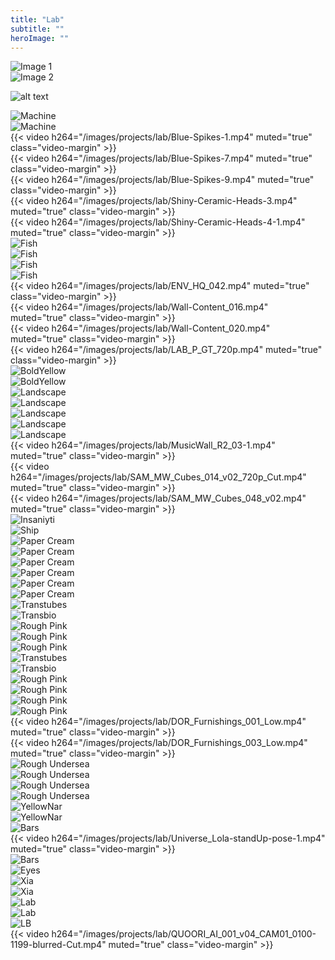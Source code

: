 ```yaml
---
title: "Lab"
subtitle: ""
heroImage: ""
---
```


<div class="grid-layout">
    <div class="column column-1 empty"></div>
    <div class="column column-5">
      <img src="/images/projects/lab/12b7ce78-ab54-4baf-b26e-9f489dfc7e2f.webp" alt="Image 1">
    </div>
        <div class="column column-5">
        <div class="separator"></div>
      <img src="/images/projects/lab/a775785a-2d53-4b1d-9e4f-46ff8ee7364f.webp" alt="Image 2">
    </div>
    <div class="column column-1 empty">    </div>
</div>

<div class="column column-12"><div class="separator"></div></div>

![alt text](/images/projects/lab/ML_Fut_Norman_spheres_003.webp)

<div class="column column-12"><div class="separator"></div></div>
<div class="grid-layout">
    <div class="column column-6">
          <img src="/images/projects/lab/machine.webp" alt="Machine">
    </div>
<div class="column column-6">
          <img src="/images/projects/lab/machine_drawing.webp" alt="Machine">
    </div>

<div class="column column-12"><div class="separator"></div></div>
<div class="column column-3 empty"></div>
<div class="column column-6">
{{< video h264="/images/projects/lab/Blue-Spikes-1.mp4" muted="true" class="video-margin" >}}
</div>
<div class="column column-3 empty"></div>

<div class="column column-5">
{{< video h264="/images/projects/lab/Blue-Spikes-7.mp4" muted="true" class="video-margin" >}}</div>
<div class="column column-5">
{{< video h264="/images/projects/lab/Blue-Spikes-9.mp4" muted="true" class="video-margin" >}}</div>
<div class="column column-2 empty"></div>

<div class="column column-2 empty"></div>
<div class="column column-5">
{{< video h264="/images/projects/lab/Shiny-Ceramic-Heads-3.mp4" muted="true" class="video-margin" >}}</div>
<div class="column column-5">
<div class="separator"></div>
{{< video h264="/images/projects/lab/Shiny-Ceramic-Heads-4-1.mp4" muted="true" class="video-margin" >}}</div>

<div class="column column-12"><div class="separator"></div></div>
<div class="column column-6">
          <img src="/images/projects/lab/artyfish_00034_.webp" alt="Fish">
</div>
<div class="column column-6">
<div class="separator"></div>
          <img src="/images/projects/lab/artyfish_00037_.webp" alt="Fish">
</div>
<div class="column column-6">
          <img src="/images/projects/lab/artyfish_00047_.webp" alt="Fish">
</div>
<div class="column column-6">
<div class="separator"></div>
          <img src="/images/projects/lab/artyfish_00042_.webp" alt="Fish">
</div>

<div class="column column-12"><div class="separator"></div></div>
<div class="column column-12">
{{< video h264="/images/projects/lab/ENV_HQ_042.mp4" muted="true" class="video-margin" >}}
</div>
<div class="column column-12">
{{< video h264="/images/projects/lab/Wall-Content_016.mp4" muted="true" class="video-margin" >}}
</div>
<div class="column column-12">
{{< video h264="/images/projects/lab/Wall-Content_020.mp4" muted="true" class="video-margin" >}}
</div>

<div class="column column-12"><div class="separator"></div></div>
<div class="column column-2 empty"></div>
<div class="column column-6">
{{< video h264="/images/projects/lab/LAB_P_GT_720p.mp4" muted="true" class="video-margin" >}}
</div>
<div class="column column-4 empty"></div>

<div class="column column-12"><div class="separator"></div></div>
<div class="column column-6">
          <img src="/images/projects/lab/Bold Yellow Vibes_00059.webp" alt="BoldYellow">
</div>
<div class="column column-6">
<div class="separator"></div>
          <img src="/images/projects/lab/Bold Yellow Vibes_00082.webp" alt="BoldYellow">
</div>

<div class="column column-12"><div class="separator"></div></div>
<div class="column column-6">
          <img src="/images/projects/lab/OCT_Beginning_M005_001.webp" alt="Landscape">
</div>
<div class="column column-6">
          <img src="/images/projects/lab/OCT_Evolution_M005_001_Tinted.webp" alt="Landscape">
</div>

<div class="column column-12"><div class="separator"></div></div>
<div class="column column-4">
          <img src="/images/projects/lab/FishinPink_00150.webp" alt="Landscape">
</div>
<div class="column column-4">
          <img src="/images/projects/lab/FishinPink_00153.webp" alt="Landscape">
</div>
<div class="column column-4">
          <img src="/images/projects/lab/FishinPink_00155.webp" alt="Landscape">
</div>

<div class="column column-12"><div class="separator"></div></div>
<div class="column column-12">
{{< video h264="/images/projects/lab/MusicWall_R2_03-1.mp4" muted="true" class="video-margin" >}}
</div>
<div class="column column-6">
{{< video h264="/images/projects/lab/SAM_MW_Cubes_014_v02_720p_Cut.mp4" muted="true" class="video-margin" >}}
</div>
<div class="column column-6">
{{< video h264="/images/projects/lab/SAM_MW_Cubes_048_v02.mp4" muted="true" class="video-margin" >}}
</div>

<div class="column column-12"><div class="separator"></div></div>
<div class="column column-6">
          <img src="/images/projects/lab/Insaniyti_V01.webp" alt="Insaniyti">
</div>
<div class="column column-6">
<div class="separator"></div>
          <img src="/images/projects/lab/Crystal Ship_V02.webp" alt="Ship">
</div>

<div class="column column-12"><div class="separator"></div></div>
<div class="column column-4">
          <img src="/images/projects/lab/Paper-Creams_00002.webp" alt="Paper Cream">
</div>
<div class="column column-4">
          <img src="/images/projects/lab/Paper-Creams_00018.webp" alt="Paper Cream">
</div>
<div class="column column-4">
          <img src="/images/projects/lab/Paper-Creams_00036.webp" alt="Paper Cream">
</div>
<div class="column column-4">
          <img src="/images/projects/lab/Paper-Creams_00078.webp" alt="Paper Cream">
</div>
<div class="column column-4">
          <img src="/images/projects/lab/Paper-Creams_00080.webp" alt="Paper Cream">
</div>
<div class="column column-4">
          <img src="/images/projects/lab/Paper-Creams_00090.webp" alt="Paper Cream">
</div>

<div class="column column-12"><div class="separator"></div></div>
<div class="column column-6">
          <img src="/images/projects/lab/transtubes.webp" alt="Transtubes">
</div>
<div class="column column-6">
<div class="separator"></div>
          <img src="/images/projects/lab/transbio.webp" alt="Transbio">
</div>

<div class="column column-12"><div class="separator"></div></div>
<div class="column column-4">
          <img src="/images/projects/lab/Rough-Pink_00182.webp" alt="Rough Pink">
</div>
<div class="column column-4">
          <img src="/images/projects/lab/Rough-Pink_00186.webp" alt="Rough Pink">
</div>
<div class="column column-4">
          <img src="/images/projects/lab/Rough-Pink_00193.webp" alt="Rough Pink">
</div>

<div class="column column-12"><div class="separator"></div></div>
<div class="column column-6">
          <img src="/images/projects/lab/Renmants_00231.webp" alt="Transtubes">
</div>
<div class="column column-6">
<div class="separator"></div>
          <img src="/images/projects/lab/Renmants_00232.webp" alt="Transbio">
</div>

<div class="column column-12"><div class="separator"></div></div>
<div class="column column-6">
          <img src="/images/projects/lab/Fontaine 1.webp" alt="Rough Pink">
</div>
<div class="column column-6">
<div class="separator"></div>
          <img src="/images/projects/lab/Fontaine 2.webp" alt="Rough Pink">
</div>
<div class="column column-6">
          <img src="/images/projects/lab/Fontaine 3.webp" alt="Rough Pink">
</div>
<div class="column column-6">
<div class="separator"></div>
          <img src="/images/projects/lab/Fontaine 4.webp" alt="Rough Pink">
</div>

<div class="column column-12"><div class="separator"></div></div>
<div class="column column-2 empty"></div>
<div class="column column-4">
<div class="separator"></div>
{{< video h264="/images/projects/lab/DOR_Furnishings_001_Low.mp4" muted="true" class="video-margin" >}}
</div>
<div class="column column-4">
{{< video h264="/images/projects/lab/DOR_Furnishings_003_Low.mp4" muted="true" class="video-margin" >}}
</div>
<div class="column column-2 empty"></div>

<div class="column column-12"><div class="separator"></div></div>
<div class="column column-6">
          <img src="/images/projects/lab/Rough-Undersea_00081.webp" alt="Rough Undersea">
</div>
<div class="column column-6">
          <img src="/images/projects/lab/Rough-Undersea_00084.webp" alt="Rough Undersea">
</div>
<div class="column column-6">
          <img src="/images/projects/lab/Rough-Undersea_00106.webp" alt="Rough Undersea">
</div>
<div class="column column-6">
          <img src="/images/projects/lab/Rough-Undersea_00109.webp" alt="Rough Undersea">
</div>

<div class="column column-12"><div class="separator"></div></div>
<div class="column column-6">
<div class="separator"></div>
          <img src="/images/projects/lab/YellowNar_00150.webp" alt="YellowNar">
</div>
<div class="column column-6">
          <img src="/images/projects/lab/YellowNar_00152.webp" alt="YellowNar">
</div>

<div class="column column-12"><div class="separator"></div></div>
<div class="column column-2 empty"></div>
<div class="column column-8">
          <img src="/images/projects/lab/LAB_Bars.webp" alt="Bars">
</div>
<div class="column column-2 empty">
</div>

<div class="column column-12"><div class="separator"></div></div>
<div class="column column-3 empty"></div>
<div class="column column-6">
{{< video h264="/images/projects/lab/Universe_Lola-standUp-pose-1.mp4" muted="true" class="video-margin" >}}
</div>
<div class="column column-3 empty">
</div>

<div class="column column-2 empty"></div>
<div class="column column-8">
          <img src="/images/projects/lab/Universe_Universe_Portfolio.webp" alt="Bars">
</div>
<div class="column column-2 empty">
</div>

<div class="column column-12"><div class="separator"></div></div>
<div class="column column-6 empty">
</div>
<div class="column column-6">
          <img src="/images/projects/lab/LAB_Eyes.webp" alt="Eyes">
</div>

<div class="column column-12"><div class="separator"></div></div>
<div class="column column-6">
          <img src="/images/projects/lab/XIA_K11R_Look_002_TK_003.webp" alt="Xia">
</div>
<div class="column column-6">
          <img src="/images/projects/lab/XIA_K11R_Look_002_TK_005.webp" alt="Xia">
</div>

<div class="column column-12"><div class="separator"></div></div>
<div class="column column-6">
          <img src="/images/projects/lab/LAB_SA20C_Overhead_Materials_AA_v03_black-and-white_02.webp" alt="Lab">
</div>
<div class="column column-6">
          <img src="/images/projects/lab/LAB_SA20C_Overhead_Materials_AA_v03_black-and-white_04.webp" alt="Lab">
</div>

<div class="column column-12">
          <img src="/images/projects/lab/LAB_LB_shot_L_BW.webp" alt="LB">
</div>

<div class="column column-12"><div class="separator"></div></div>
<div class="column column-4 empty">
          
</div>
<div class="column column-4">
          {{< video h264="/images/projects/lab/QUOORI_AI_001_v04_CAM01_0100-1199-blurred-Cut.mp4" muted="true" class="video-margin" >}}
</div>
<div class="column column-4 empty">
</div>

</div>
